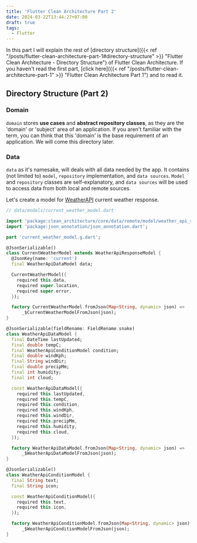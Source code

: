 ```yaml
---
title: 'Flutter Clean Architecture Part 2'
date: 2024-03-22T13:44:27+07:00
draft: true
tags:
  - Flutter
---
```


In this part I will explain the rest of [directory structure]({{< ref "/posts/flutter-clean-architecture-part-1#directory-structure" >}} "Flutter Clean Architecture - Directory Structure") of Flutter Clean Architecture. If you haven't read the first part, [click here]({{< ref "/posts/flutter-clean-architecture-part-1" >}} "Flutter Clean Architecture Part 1") and to read it.


## Directory Structure (Part 2)


### Domain

`domain` stores **use cases** and **abstract repository classes**, as they are the 'domain' or 'subject' area of an application. If you aren't familiar with the term, you can think that this 'domain' is the base requirement of an application. We will come this directory later.


### Data

`data` as it's namesake, will deals with all data needed by the app. It contains (not limited to) `model`, `repository` implementation, and `data sources`. `Model` and `repository` classes are self-explanatory, and `data sources` will be used to access data from both local and remote sources.

Let's create a model for [WeatherAPI](https://www.weatherapi.com/) current weather response.

```dart
// data/models/current_weather_model.dart

import 'package:clean_architecture/core/data/remote/model/weather_api_response_model.dart';
import 'package:json_annotation/json_annotation.dart';

part 'current_weather_model.g.dart';

@JsonSerializable()
class CurrentWeatherModel extends WeatherApiResponseModel {
  @JsonKey(name: 'current')
  final WeatherApiDataModel data;

  CurrentWeatherModel({
    required this.data,
    required super.location,
    required super.error,
  });

  factory CurrentWeatherModel.fromJson(Map<String, dynamic> json) =>
      _$CurrentWeatherModelFromJson(json);
}

@JsonSerializable(fieldRename: FieldRename.snake)
class WeatherApiDataModel {
  final DateTime lastUpdated;
  final double tempC;
  final WeatherApiConditionModel condition;
  final double windKph;
  final String windDir;
  final double precipMm;
  final int humidity;
  final int cloud;

  const WeatherApiDataModel({
    required this.lastUpdated,
    required this.tempC,
    required this.condition,
    required this.windKph,
    required this.windDir,
    required this.precipMm,
    required this.humidity,
    required this.cloud,
  });

  factory WeatherApiDataModel.fromJson(Map<String, dynamic> json) =>
      _$WeatherApiDataModelFromJson(json);
}

@JsonSerializable()
class WeatherApiConditionModel {
  final String text;
  final String icon;

  const WeatherApiConditionModel({
    required this.text,
    required this.icon,
  });

  factory WeatherApiConditionModel.fromJson(Map<String, dynamic> json) =>
      _$WeatherApiConditionModelFromJson(json);
}
```